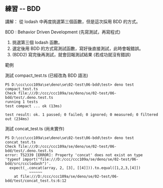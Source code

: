 ## 練習 -- BDD

講解： 從 lodash 中再度挑選第三個函數，但是這次採用 BDD 的方式。

BDD : Behavior Driven Development  (先寫測試，再寫程式)

1. 挑選第三個 lodash 函數。
2. 選定後用 BDD 的方式寫測試函數，寫好後直接測試，此時會報錯誤。
3. (BDD2) 寫完後再測試，就會回報測試結果 (若成功就沒有錯誤)

範例 

測試 compact_test.ts (已經改為 BDD 語法)

```
PS D:\ccc\ccc109a\se\deno\se\02-test\06-bdd\test> deno test compact_test.ts
Check file:///D:/ccc/ccc109a/se/deno/se/02-test/06-bdd/test/.deno.test.ts
running 1 tests
test compact ... ok (13ms)

test result: ok. 1 passed; 0 failed; 0 ignored; 0 measured; 0 filtered out (234ms)
```

測試 concat_test.ts (尚未實作)

```
PS D:\ccc\ccc109a\se\deno\se\02-test\06-bdd\test> deno test concat_test.ts 
Check file:///D:/ccc/ccc109a/se/deno/se/02-test/06-bdd/test/.deno.test.ts
error: TS2339 [ERROR]: Property 'concat' does not exist on type 'typeof import("file:///D:/ccc/ccc109a/se/deno/se/02-test/06-bdd/src/ccclodash")'.
  expect(_.concat(array, 2, [3], [[4]])).to.equal([1,2,3,[4]])
           ~~~~~~
    at file:///D:/ccc/ccc109a/se/deno/se/02-test/06-bdd/test/concat_test.ts:6:12
```



